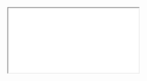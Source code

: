 <markdown-html>
    <head>
        <title>Timeline JSVSCode</title>
        <meta name="viewport" content="initial-scale=1, maximum-scale=1, user-scalable=no" />
        <meta name="description" content="Timeline for multi purpose application in VSCode: Requires Visual Studio Code TimeLine extension (vscode-md-timeline-jscode)" />
        <meta name="author" content="Leroy Thompson" />
        <link rel="stylesheet" href="style.css?v=1.0"/>
    </head>
    <body>
        <!--  !VSCode command association goes here // don't remove/modify! -->
        <iframe src="index.html" />
    </body>
    <script type="text/javascript">
        // game1(challenge, ThreeJS), demo1, slinkygoogle (challenge buffers and leap values)
        app.codesetting = 'Beta-Introduction' 
        var select = {
                    "game1": {mode: "3d", duration: 2200,
                        preload: []
                    },
                    "demo1": {mode: "2d", duration: 2200,
                        preload: []
                    },
                    "slinkygoogle": {mode: "2d", duration: 1050,
                        preload: []
                    },
                    "audioanalyser": {mode: "2d", duration: 29876,
                        preload: []
                    },
                    "Beta-audiofeaturealizer": {mode: "2d", duration: 30976,
                        preload: []
                    },
                    "three2d": {mode: "3d", duration: 2200,
                        preload: []
                    },
                    "templateV1": {mode: "2d", duration: 2200,
                        preload: []
                    },
                    "three2dBounds": {mode: "3d", duration: 2200,
                        preload: []
                    },
                    "Beta-templateV2": {mode: "2d", duration: 2200,
                        preload: []
                    },
                    "Beta-Introduction": {mode: "2d", duration: 2200,
                        preload: []
                    },
                    "Beta-Systems": {mode: "3d", duration: 2200,
                        preload: []
                    },
                    "EmissaryOfOne": {mode: "2d", duration: 2000,
                        preload: []
                    }
                    }// !end // don't remove/modify!
</script>
</markdown-html>
